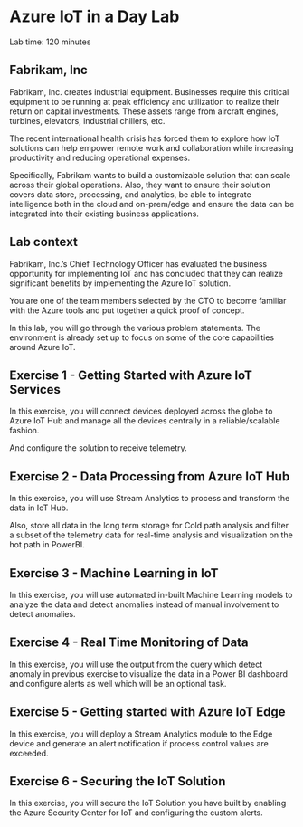 # Azure IoT in a Day Lab

Lab time: 120 minutes

## Fabrikam, Inc

Fabrikam, Inc. creates industrial equipment. Businesses require this critical equipment to be running at peak efficiency and utilization to realize their return on capital investments. These assets range from aircraft engines, turbines, elevators, industrial chillers, etc.

The recent international health crisis has forced them to explore how IoT solutions can help empower remote work and collaboration while increasing productivity and reducing operational expenses. 

Specifically, Fabrikam wants to build a customizable solution that can scale across their global operations. Also, they want to ensure their solution covers data store, processing, and analytics, be able to integrate intelligence both in the cloud and on-prem/edge and ensure the data can be integrated into their existing business applications. 

## Lab context

Fabrikam, Inc.’s Chief Technology Officer has evaluated the business opportunity for implementing IoT and has concluded that they can realize significant benefits by implementing the Azure IoT solution.

You are one of the team members selected by the CTO to become familiar with the Azure tools and put together a quick proof of concept.

In this lab, you will go through the various problem statements. The environment is already set up to focus on some of the core capabilities around Azure IoT.

## Exercise 1 - Getting Started with Azure IoT Services

In this exercise, you will connect devices deployed across the globe to Azure IoT Hub and manage all the devices centrally in a reliable/scalable fashion. 

And configure the solution to receive telemetry.

## Exercise 2 - Data Processing from Azure IoT Hub

In this exercise, you will use Stream Analytics to process and transform the data in IoT Hub.

Also, store all data in the long term storage for Cold path analysis and filter a subset of the telemetry data for real-time analysis and visualization on the hot path in PowerBI.

## Exercise 3 - Machine Learning in IoT

In this exercise, you will use automated in-built Machine Learning models to analyze the data and detect anomalies instead of manual involvement to detect anomalies.

## Exercise 4 - Real Time Monitoring of Data

In this exercise, you will use the output from the query which detect anomaly in previous exercise to visualize the data in a Power BI dashboard and configure alerts as well which will be an optional task.

## Exercise 5 - Getting started with Azure IoT Edge

In this exercise, you will deploy a Stream Analytics module to the Edge device and generate an alert notification if process control values are exceeded.

## Exercise 6 - Securing the IoT Solution

In this exercise, you will secure the IoT Solution you have built by enabling the Azure Security Center for IoT and configuring the custom alerts.
